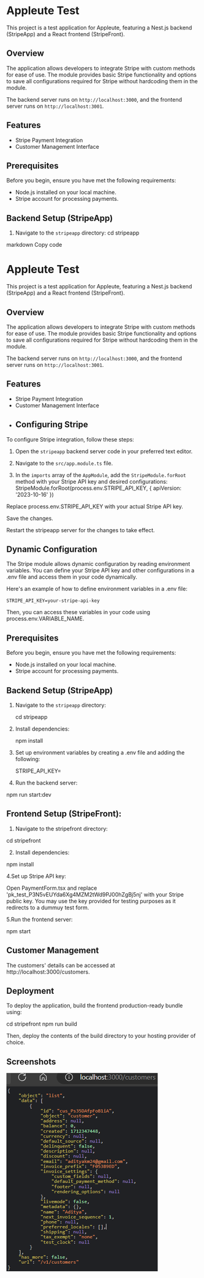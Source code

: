 # Appleute Test

This project is a test application for Appleute, featuring a Nest.js backend (StripeApp) and a React frontend (StripeFront).

## Overview

The application allows developers to integrate Stripe with custom methods for ease of use. The module provides basic Stripe functionality and options to save all configurations required for Stripe without hardcoding them in the module.

The backend server runs on `http://localhost:3000`, and the frontend server runs on `http://localhost:3001`.

## Features

- Stripe Payment Integration
- Customer Management Interface

## Prerequisites

Before you begin, ensure you have met the following requirements:

- Node.js installed on your local machine.
- Stripe account for processing payments.

## Backend Setup (StripeApp)

1. Navigate to the `stripeapp` directory:
   cd stripeapp
   
markdown
Copy code
# Appleute Test

This project is a test application for Appleute, featuring a Nest.js backend (StripeApp) and a React frontend (StripeFront).

## Overview

The application allows developers to integrate Stripe with custom methods for ease of use. The module provides basic Stripe functionality and options to save all configurations required for Stripe without hardcoding them in the module.

The backend server runs on `http://localhost:3000`, and the frontend server runs on `http://localhost:3001`.

## Features

- Stripe Payment Integration
- Customer Management Interface
- ## Configuring Stripe

To configure Stripe integration, follow these steps:

1. Open the `stripeapp` backend server code in your preferred text editor.

2. Navigate to the `src/app.module.ts` file.

3. In the `imports` array of the `AppModule`, add the `StripeModule.forRoot` method with your Stripe API key and desired configurations: 
  StripeModule.forRoot(process.env.STRIPE_API_KEY, { apiVersion: '2023-10-16' })

  Replace process.env.STRIPE_API_KEY with your actual Stripe API key.
  
  Save the changes.
  
  Restart the stripeapp server for the changes to take effect.
  
## Dynamic Configuration
The Stripe module allows dynamic configuration by reading environment variables. You can define your Stripe API key and other configurations in a .env file and access them in your code dynamically.

Here's an example of how to define environment variables in a .env file:

    STRIPE_API_KEY=your-stripe-api-key

Then, you can access these variables in your code using process.env.VARIABLE_NAME.

## Prerequisites

Before you begin, ensure you have met the following requirements:

- Node.js installed on your local machine.
- Stripe account for processing payments.

## Backend Setup (StripeApp)

1. Navigate to the `stripeapp` directory:

   cd stripeapp
   
3. Install dependencies:

    npm install
   
4. Set up environment variables by creating a .env file and adding the following:

    STRIPE_API_KEY=<your-stripe-api-key>

5. Run the backend server:

npm run start:dev


## Frontend Setup (StripeFront):

1. Navigate to the stripefront directory:

cd stripefront

2. Install dependencies:

npm install

4.Set up Stripe API key:

Open PaymentForm.tsx and replace 'pk_test_P3N5vEUYda6Xg4MZM2tWd9PJ00hZgBj5nj' with your Stripe public key. You may use the key provided for testing purposes as it redirects to a dummuy test form.

5.Run the frontend server:

npm start


## Customer Management
The customers' details can be accessed at http://localhost:3000/customers.

## Deployment
To deploy the application, build the frontend production-ready bundle using:


cd stripefront
npm run build


Then, deploy the contents of the build directory to your hosting provider of choice.


## Screenshots

![Stripe Payment Form](https://github.com/parthivvv/appleutetest/blob/main/customerscreenshot.png)

